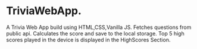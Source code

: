 # TriviaWebApp.
A Trivia Web App build using HTML,CSS,Vanilla JS.
Fetches questions from public api.
Calculates the score and save to the local storage.
Top 5 high scores played in the device is displayed in the HighScores Section.
